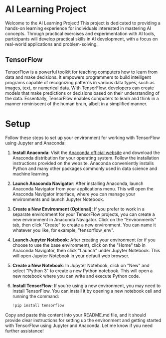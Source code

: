 # AI Learning Project

Welcome to the AI Learning Project! This project is dedicated to providing a hands-on learning experience for individuals interested in mastering AI concepts. Through practical exercises and experimentation with AI tools, participants will develop practical skills in AI development, with a focus on real-world applications and problem-solving.

## TensorFlow

TensorFlow is a powerful toolkit for teaching computers how to learn from data and make decisions. It empowers programmers to build intelligent programs capable of recognizing patterns in various data types, such as images, text, or numerical data. With TensorFlow, developers can create models that make predictions or decisions based on their understanding of the data. Essentially, TensorFlow enables computers to learn and think in a manner reminiscent of the human brain, albeit in a simplified manner.

# Setup

Follow these steps to set up your environment for working with TensorFlow using Jupyter and Anaconda:

1. **Install Anaconda**: Visit the [Anaconda official website](https://www.anaconda.com/products/distribution) and download the Anaconda distribution for your operating system. Follow the installation instructions provided on the website. Anaconda conveniently installs Python and many other packages commonly used in data science and machine learning.

2. **Launch Anaconda Navigator**: After installing Anaconda, launch Anaconda Navigator from your applications menu. This will open the Anaconda Navigator interface, where you can manage your environments and launch Jupyter Notebook.

3. **Create a New Environment (Optional)**: If you prefer to work in a separate environment for your TensorFlow projects, you can create a new environment in Anaconda Navigator. Click on the "Environments" tab, then click "Create" to create a new environment. You can name it whatever you like, for example, "tensorflow_env".

4. **Launch Jupyter Notebook**: After creating your environment (or if you choose to use the base environment), click on the "Home" tab in Anaconda Navigator, then click "Launch" under Jupyter Notebook. This will open Jupyter Notebook in your default web browser.

5. **Create a New Notebook**: In Jupyter Notebook, click on "New" and select "Python 3" to create a new Python notebook. This will open a new notebook where you can write and execute Python code.

6. **Install TensorFlow**: If you're using a new environment, you may need to install TensorFlow. You can install it by opening a new notebook cell and running the command: 
   ```python
   !pip install tensorflow

Copy and paste this content into your README.md file, and it should provide clear instructions for setting up the environment and getting started with TensorFlow using Jupyter and Anaconda. Let me know if you need further assistance!
